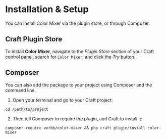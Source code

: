 # Installation & Setup
You can install Color Mixer via the plugin store, or through Composer.

## Craft Plugin Store
To install **Color Mixer**, navigate to the _Plugin Store_ section of your Craft control panel, search for `Color Mixer`, and click the _Try_ button.

## Composer
You can also add the package to your project using Composer and the command line.

1. Open your terminal and go to your Craft project:
```shell
cd /path/to/project
```

2. Then tell Composer to require the plugin, and Craft to install it:
```shell
composer require verbb/color-mixer && php craft plugin/install color-mixer
```
